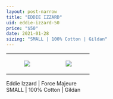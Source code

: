 ```yaml
---
layout: post-narrow
title: "EDDIE IZZARD"
uid: eddie-izzard-50
price: "$50"
date: 2021-01-28
sizing: "SMALL | 100% Cotton | Gildan"
---
```




<table style="width:100%;"><tr><td style="vertical-align:top;">
      <figure class="tmblr-full" data-orig-height="2048" data-orig-width="1365" data-orig-src="https://concertshirts.netlify.app/shirts/0399/0399-01.jpg"><img src="https://64.media.tumblr.com/12642ef00043d6786e978e222c10258d/283c9db2aad81067-46/s540x810/ca4b5594372d8effdcb9c37a3dfdda717bd5bef6.jpg" data-orig-height="2048" data-orig-width="1365" data-orig-src="https://concertshirts.netlify.app/shirts/0399/0399-01.jpg"/></figure></td>
    <td style="vertical-align:top;">
      <figure class="tmblr-full" data-orig-height="2048" data-orig-width="1365" data-orig-src="https://concertshirts.netlify.app/shirts/0399/0399-02.jpg"><img src="https://64.media.tumblr.com/e75b22694464226543c0b419b53e3772/283c9db2aad81067-46/s540x810/8abdfb6d86f2a5af075917d1d50548e1a8baad00.jpg" data-orig-height="2048" data-orig-width="1365" data-orig-src="https://concertshirts.netlify.app/shirts/0399/0399-02.jpg"/></figure></td>
  </tr></table><p>
  Eddie Izzard | Force Majeure<br/>SMALL | 100% Cotton | Gildan
</p>
